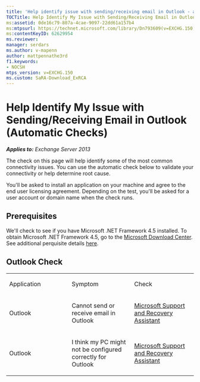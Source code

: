 ```yaml
---
title: 'Help identify issue with sending/receiving email in Outlook - automatic checks'
TOCTitle: Help Identify My Issue with Sending/Receiving Email in Outlook (Automatic Checks)
ms:assetid: 0de16c79-807a-4cae-9097-22dd61a157b4
ms:mtpsurl: https://technet.microsoft.com/library/Dn793609(v=EXCHG.150)
ms:contentKeyID: 62629954
ms.reviewer: 
manager: serdars
ms.author: v-mapenn
author: mattpennathe3rd
f1.keywords:
- NOCSH
mtps_version: v=EXCHG.150
ms.custom: SaRA-Download_ExRCA
---
```


# Help Identify My Issue with Sending/Receiving Email in Outlook (Automatic Checks)

_**Applies to:** Exchange Server 2013_

The check on this page will help identify some of the most common connectivity issues. You can use the automatic check below to validate your connectivity or help determine root cause.

You'll be asked to install an application on your machine and agree to the end user licensing agreement. Depending on the test, you'll be asked for a user account or domain name when the check runs.

## Prerequisites

We'll check to see if you have Microsoft .NET Framework 4.5 installed. To obtain Microsoft .NET Framework 4.5, go to the [Microsoft Download Center](https://www.microsoft.com/download/details.aspx?id=30653). See additional perquisite details [here](https://docs.microsoft.com/connectivity-analyzer/microsoft-connectivity-analyzer-tool).

## Outlook Check

<table>
<colgroup>
<col style="width: 33%" />
<col style="width: 33%" />
<col style="width: 33%" />
</colgroup>
<tbody>
<tr class="odd">
<td><p>Application</p></td>
<td><p>Symptom</p></td>
<td><p>Check</p></td>
</tr>
<tr class="even">
<td><p>Outlook</p></td>
<td><p>Cannot send or receive email in Outlook</p></td>
<td><p><a href="https://aka.ms/SaRA-Download_ExRCA">Microsoft Support and Recovery Assistant</a></p></td>
</tr>
<tr class="odd">
<td><p>Outlook</p></td>
<td><p>I think my PC might not be configured correctly for Outlook</p></td>
<td><p><a href="https://aka.ms/SaRA-Download_ExRCA">Microsoft Support and Recovery Assistant</a></p></td>
</tr>
</tbody>
</table>
